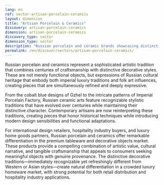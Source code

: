 ```yaml
---
lang: en
ref: sector-artisan-porcelain-ceramics
layout: dimension
title: "Artisan Porcelain & Ceramics"
discovery: artisan-porcelain-ceramics
dimension: artisan-porcelain-ceramics
discovery_type: sector
dimension_type: sector
description: "Russian porcelain and ceramic brands showcasing distinctive craftsmanship, historic techniques, and unique decorative traditions."
permalink: /en/discover/sectors/artisan-porcelain-ceramics/
---
```


Russian porcelain and ceramics represent a sophisticated artistic tradition that combines centuries of craftsmanship with distinctive decorative styles. These are not merely functional objects, but expressions of Russian cultural heritage that embody both imperial luxury traditions and folk art influences, creating pieces that are simultaneously refined and deeply expressive.

From the cobalt blue designs of Gzhel to the intricate patterns of Imperial Porcelain Factory, Russian ceramic arts feature recognizable stylistic traditions that have evolved over centuries while maintaining their distinctive character. Contemporary artisans are now reinterpreting these traditions, creating pieces that honor historical techniques while introducing modern design sensibilities and functional adaptations.

For international design retailers, hospitality industry buyers, and luxury home goods partners, Russian porcelain and ceramics offer remarkable differentiation in the premium tableware and decorative objects market. These products provide a compelling combination of artistic value, cultural narrative, and tangible craftsmanship that appeals to consumers seeking meaningful objects with genuine provenance. The distinctive decorative traditions—immediately recognizable yet refreshingly different from Western or Asian styles—create natural differentiation in a crowded luxury homeware market, with strong potential for both retail distribution and hospitality industry applications.
